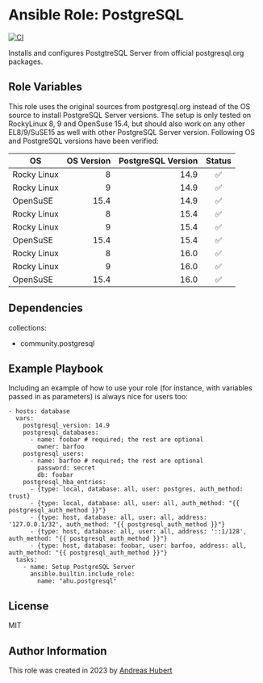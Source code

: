 Ansible Role: PostgreSQL
=========

[![CI](https://github.com/ahu-services/ansible-role-postgresql/workflows/CI/badge.svg?event=push)](https://github.com/ahu-services/ansible-role-postgresql/actions?query=workflow%3ACI)

Installs and configures PostgtreSQL Server from official postgresql.org packages.

Role Variables
--------------

This role uses the original sources from postgresql.org instead of the OS source to install PostgreSQL Server versions.
The setup is only tested on RockyLinux 8, 9 and OpenSuse 15.4, but should also work on any other EL8/9/SuSE15 as well with other PostgreSQL Server version. 
Following OS and PostgreSQL versions have been verified:

|OS|OS Version|PostgreSQL Version|Status|
|--|---------:|-----------------:|:------:|
|Rocky Linux|8|14.9|:white_check_mark:|
|Rocky Linux|9|14.9|:white_check_mark:|
|OpenSuSE|15.4|14.9|:white_check_mark:|
|Rocky Linux|8|15.4|:white_check_mark:|
|Rocky Linux|9|15.4|:white_check_mark:|
|OpenSuSE|15.4|15.4|:white_check_mark:|
|Rocky Linux|8|16.0|:white_check_mark:|
|Rocky Linux|9|16.0|:white_check_mark:|
|OpenSuSE|15.4|16.0|:white_check_mark:|

Dependencies
------------

collections:
  - community.postgresql

Example Playbook
----------------

Including an example of how to use your role (for instance, with variables passed in as parameters) is always nice for users too:

    - hosts: database
      vars:
        postgresql_version: 14.9
        postgresql_databases:
          - name: foobar # required; the rest are optional
            owner: barfoo
        postgresql_users:
          - name: barfoo # required; the rest are optional
            password: secret
            db: foobar
        postgresql_hba_entries:
          - {type: local, database: all, user: postgres, auth_method: trust}
          - {type: local, database: all, user: all, auth_method: "{{ postgresql_auth_method }}"}
          - {type: host, database: all, user: all, address: '127.0.0.1/32', auth_method: "{{ postgresql_auth_method }}"}
          - {type: host, database: all, user: all, address: '::1/128', auth_method: "{{ postgresql_auth_method }}"}        
          - {type: host, database: foobar, user: barfoo, address: all, auth_method: "{{ postgresql_auth_method }}"}
      tasks:
        - name: Setup PostgreSQL Server
          ansible.builtin.include_role:
            name: "ahu.postgresql"

License
-------

MIT

Author Information
------------------

This role was created in 2023 by [Andreas Hubert](https://ahu.services)